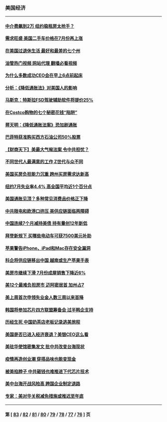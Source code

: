 ### 美国经济
---
#### [中介费飙到2万 纽约稳租房太抢手？](../../pages/ncid1078158/n13807401.md?08222045) 
#### [需求旺盛 美国二手车价格在7月份再上涨](../../pages/ncid1078158/n13807336.md?08222045) 
#### [在美国过退休生活 最好和最差的七个州](../../pages/ncid1078158/n13807260.md?08222045) 
#### [油管热门视频 网站代理 翻墙必看视频](http://209.222.30.114:81/youtube.html?08222045)
#### [为什么多数成功CEO会在早上6点前起床](../../pages/ncid1078158/n13805603.md?08222045) 
#### [分析：《降低通胀法》对美国人的影响](../../pages/ncid1078158/n13807179.md?08222045) 
#### [马斯克：特斯拉FSD驾驶辅助软件将提价25%](../../pages/ncid1078158/n13807264.md?08222045) 
#### [在Costco购物的七个秘密花钱“陷阱”](../../pages/ncid1078158/n13806268.md?08222045) 
#### [蒋天明：《降低通胀法案》恐加剧通胀](../../pages/ncid1078158/n13806996.md?08222045) 
#### [巴菲特获准购买西方石油公司50%股票](../../pages/ncid1078158/n13806796.md?08222045) 
#### [【财商天下】美最大气候法案 令中共担忧？](../../pages/ncid1078158/n13806783.md?08222045) 
#### [不同世代人最满意的工作 Z世代与众不同](../../pages/ncid1078158/n13804109.md?08222045) 
#### [美国买房负担能力沉重 跨州买房需求达新高](../../pages/ncid1078158/n13806456.md?08222045) 
#### [纽约7月失业率4.4% 高全国平均近1个百分点](../../pages/ncid1078158/n13806417.md?08222045) 
#### [美国通胀见顶？多种常见消费品价格正下降](../../pages/ncid1078158/n13806334.md?08222045) 
#### [中共限电和欧港口挤压 美供应链面临两障碍](../../pages/ncid1078158/n13804883.md?08222045) 
#### [中国连续7个月减持美债 持有量创12年新低](../../pages/ncid1078158/n13805844.md?08222045) 
#### [拜登新规下 买哪些电动车可获7500美元补助](../../pages/ncid1078158/n13805753.md?08222045) 
#### [苹果警告iPhone、iPad和Mac存在安全漏洞](../../pages/ncid1078158/n13805570.md?08222045) 
#### [科企将供应链移出中国 越南或生产苹果手表](../../pages/ncid1078158/n13805458.md?08222045) 
#### [美房市继续下滑 7月份成屋销售下降近6%](../../pages/ncid1078158/n13805444.md?08222045) 
#### [美12个最难负担房市 迈阿密居首 加州占7](../../pages/ncid1078158/n13805531.md?08222045) 
#### [美上周首次申领失业金人数三周以来首降](../../pages/ncid1078158/n13805402.md?08222045) 
#### [韩国将参加芯片四方联盟筹备会 过半韩企支持](../../pages/ncid1078158/n13805246.md?08222045) 
#### [历经生死 中国奶茶店老板记录逃美旅程](../../pages/ncid1078158/n13805185.md?08222045) 
#### [美国是否已进入经济衰退？美银CEO这么看](../../pages/ncid1078158/n13805146.md?08222045) 
#### [美驻华使馆密集发文 批中共改变台海现状](../../pages/ncid1078158/n13805136.md?08222045) 
#### [疫情再造创业潮 穿搭品味也能变现金](../../pages/ncid1078158/n13804846.md?08222045) 
#### [被美掐脖子 中共砸钱也难推进下代芯片技术](../../pages/ncid1078158/n13804047.md?08222045) 
#### [美中台海开战风险高 跨国企业制定退路](../../pages/ncid1078158/n13804488.md?08222045) 
#### [专家：美对华关税减免措施或推迟至年底](../../pages/ncid1078158/n13804428.md?08222045) 

---
#### 第 [ [83](./83.md?08222045) / [82](./82.md?08222045) / [81](./81.md?08222045) / [80](./80.md?08222045) / [79](./79.md?08222045) / [78](./78.md?08222045) / [77](./77.md?08222045) / [76](./76.md?08222045) ] 页
